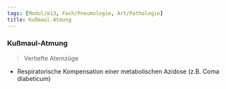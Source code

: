 ```yaml
---
tags: [Modul/m13, Fach/Pneumologie, Art/Pathologie]
title: Kußmaul-Atmung
---
```

### Kußmaul-Atmung
> Vertiefte Atemzüge
- Respiratorische Kompensation einer metabolischen Azidose (z.B. Coma diabeticum)